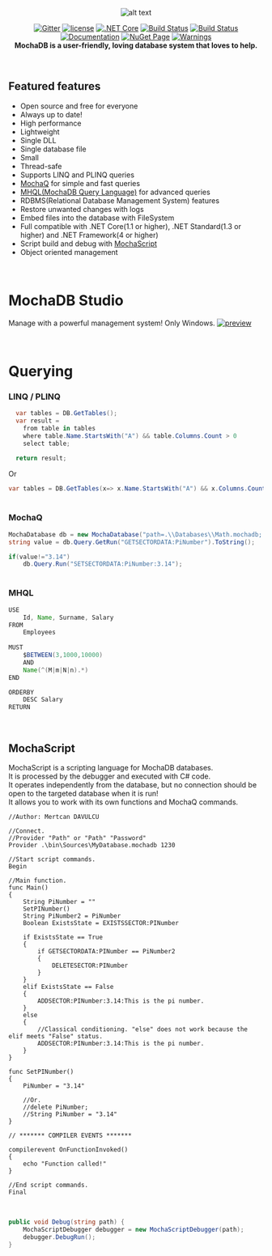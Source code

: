 <div align="center">
  
![alt text](https://github.com/mertcandav/MochaDB/blob/master/pdocs/resources/MochaDB_Texted.ico)

[![Gitter](https://badges.gitter.im/mertcandv/MochaDB.svg)](https://gitter.im/mertcandv/MochaDB?utm_source=badge&utm_medium=badge&utm_campaign=pr-badge)
[![license](https://img.shields.io/badge/License-MIT-TEAL.svg)](https://opensource.org/licenses/MIT)
[![.NET Core](https://github.com/mertcandav/MochaDB/workflows/.NET%20Core/badge.svg)](https://github.com/mertcandav/MochaDB/actions?query=workflow%3A%22.NET+Core%22)
[![Build Status](https://dev.azure.com/mertcandav/MochaDB/_apis/build/status/mertcandav.MochaDB?branchName=master)](https://dev.azure.com/mertcandav/MochaDB/_build/latest?definitionId=2&branchName=master)
[![Build Status](https://travis-ci.com/mertcandav/MochaDB.svg?branch=master)](https://travis-ci.com/mertcandav/MochaDB)
<br>
[![Documentation](https://img.shields.io/badge/Documentation-YELLOW.svg?style=flat-square)](https://github.com/mertcandav/MochaDB/wiki)
[![NuGet Page](https://img.shields.io/badge/NuGet-BLUE.svg?style=flat-square)](https://www.nuget.org/packages/MochaDB/)
[![Warnings](https://img.shields.io/badge/Warnings-RED.svg?style=flat-square)](https://github.com/mertcandav/MochaDB/wiki/Warnings)
<br>
<b>MochaDB is a user-friendly, loving database system that loves to help.</b>
</div>

<br>

## Featured features

+ Open source and free for everyone
+ Always up to date!
+ High performance
+ Lightweight
+ Single DLL
+ Single database file
+ Small
+ Thread-safe
+ Supports LINQ and PLINQ queries
+ <a href="https://github.com/mertcandav/MochaDB/wiki/MochaQ">MochaQ</a> for simple and fast queries
+ <a href="https://github.com/mertcandav/MochaDB/wiki/MHQL">MHQL(MochaDB Query Language)</a> for advanced queries
+ RDBMS(Relational Database Management System) features
+ Restore unwanted changes with logs
+ Embed files into the database with FileSystem
+ Full compatible with .NET Core(1.1 or higher), .NET Standard(1.3 or higher) and .NET Framework(4 or higher)
+ Script build and debug with <a href="https://github.com/mertcandav/MochaDB/wiki/MohaScriptDebugger">MochaScript</a>
+ Object oriented management

<br>

# MochaDB Studio
Manage with a powerful management system! Only Windows.
[![preview](https://github.com/mertcandav/MochaDBStudio/blob/master/docs/example-gifs/preview.gif)](https://github.com/mertcandav/MochaDBStudio)

<br>

# Querying

### LINQ / PLINQ

```c#
  var tables = DB.GetTables();
  var result =
    from table in tables
    where table.Name.StartsWith("A") && table.Columns.Count > 0
    select table;
  
  return result;
```
Or
```c#
var tables = DB.GetTables(x=> x.Name.StartsWith("A") && x.Columns.Count > 0);
```

# 

### MochaQ

```c#
MochaDatabase db = new MochaDatabase("path=.\\Databases\\Math.mochadb; AutoConnect=True");
string value = db.Query.GetRun("GETSECTORDATA:PiNumber").ToString();

if(value!="3.14")
    db.Query.Run("SETSECTORDATA:PiNumber:3.14");
```

# 

### MHQL

```java
USE
    Id, Name, Surname, Salary
FROM
    Employees
    
MUST
    $BETWEEN(3,1000,10000)
    AND
    Name(^(M|m|N|n).*)
END

ORDERBY
    DESC Salary
RETURN

```

<br>

## MochaScript

MochaScript is a scripting language for MochaDB databases.<br>
It is processed by the debugger and executed with C# code.<br>
It operates independently from the database, but no connection should be open to the targeted database when it is run!<br>
It allows you to work with its own functions and MochaQ commands.

```
//Author: Mertcan DAVULCU

//Connect.
//Provider "Path" or "Path" "Password"
Provider .\bin\Sources\MyDatabase.mochadb 1230

//Start script commands.
Begin

//Main function.
func Main()
{
    String PiNumber = ""
    SetPINumber()
    String PiNumber2 = PiNumber
    Boolean ExistsState = EXISTSSECTOR:PINumber

    if ExistsState == True
    {
        if GETSECTORDATA:PINumber == PiNumber2
        {
            DELETESECTOR:PINumber
        }
    }
    elif ExistsState == False
    {
        ADDSECTOR:PINumber:3.14:This is the pi number.
    }
    else
    {
        //Classical conditioning. "else" does not work because the elif meets "False" status.
        ADDSECTOR:PINumber:3.14:This is the pi number.
    }
}

func SetPINumber()
{
    PiNumber = "3.14"

    //Or.
    //delete PiNumber;
    //String PiNumber = "3.14"
}

// ******* COMPILER EVENTS *******

compilerevent OnFunctionInvoked()
{
    echo "Function called!"
}

//End script commands.
Final
```

<br>

```c#
public void Debug(string path) {
    MochaScriptDebugger debugger = new MochaScriptDebugger(path);
    debugger.DebugRun();
}
```

